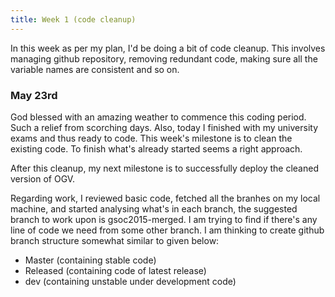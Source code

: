 ```yaml
---
title: Week 1 (code cleanup)
---
```


<p class="lead">
In this week as per my plan, I'd be doing a bit of code cleanup. This involves managing github repository, removing redundant code, making sure all the variable names are consistent and so on.
</p>

<div class="accordion">
<h3> May 23rd </h3>
<div>
<p>God blessed with an amazing weather to commence this coding period. Such a relief from scorching days. Also, today I finished with my university exams and thus ready to code. This week's milestone is to clean the existing code. To finish what's already started seems a right approach. </p>
<p>After this cleanup, my next milestone is to successfully deploy the cleaned version of OGV.</p>
<p>Regarding work, I reviewed basic code, fetched all the branhes on my local machine, and started analysing what's in each branch, the suggested branch to work upon is gsoc2015-merged. I am trying to find if there's any line of code we need from some other branch. I am thinking to create github branch structure somewhat similar to given below:
<ul>
<li> Master (containing stable code)</li>
<li> Released (containing code of latest release)</li>
<li> dev (containing unstable under development code) </li>
</ul>
</p>
</div>

</div>
